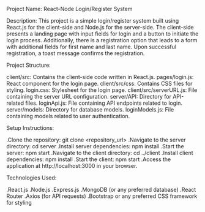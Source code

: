 Project Name: React-Node Login/Register System

Description:
This project is a simple login/register system built using React.js for the client-side and Node.js for the server-side. The client-side presents a landing page with input fields for login and a button to initiate the login process. Additionally, there is a registration option that leads to a form with additional fields for first name and last name. Upon successful registration, a toast message confirms the registration.

Project Structure:

client/src: Contains the client-side code written in React.js.
pages/login.js: React component for the login page.
client/src/css: Contains CSS files for styling.
login.css: Stylesheet for the login page.
client/src/serverURL.js: File containing the server URL configuration.
server/API: Directory for API-related files.
loginApi.js: File containing API endpoints related to login.
server/models: Directory for database models.
loginModels.js: File containing models related to user authentication.

Setup Instructions:

.Clone the repository: git clone <repository_url>
.Navigate to the server directory: cd server
.Install server dependencies: npm install
.Start the server: npm start
.Navigate to the client directory: cd ../client
.Install client dependencies: npm install
.Start the client: npm start
.Access the application at http://localhost:3000 in your browser.

Technologies Used:

.React.js
.Node.js
.Express.js
.MongoDB (or any preferred database)
.React Router
.Axios (for API requests)
.Bootstrap or any preferred CSS framework for styling
